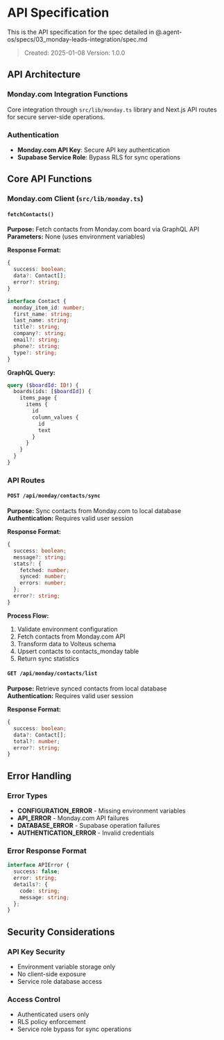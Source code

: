 # API Specification

This is the API specification for the spec detailed in @.agent-os/specs/03_monday-leads-integration/spec.md

> Created: 2025-01-08
> Version: 1.0.0

## API Architecture

### Monday.com Integration Functions
Core integration through `src/lib/monday.ts` library and Next.js API routes for secure server-side operations.

### Authentication
- **Monday.com API Key**: Secure API key authentication
- **Supabase Service Role**: Bypass RLS for sync operations

## Core API Functions

### Monday.com Client (`src/lib/monday.ts`)

#### `fetchContacts()`
**Purpose:** Fetch contacts from Monday.com board via GraphQL API  
**Parameters:** None (uses environment variables)

**Response Format:**
```typescript
{
  success: boolean;
  data?: Contact[];
  error?: string;
}

interface Contact {
  monday_item_id: number;
  first_name: string;
  last_name: string;
  title?: string;
  company?: string;
  email?: string;
  phone?: string;
  type?: string;
}
```

**GraphQL Query:**
```graphql
query ($boardId: ID!) {
  boards(ids: [$boardId]) {
    items_page {
      items {
        id
        column_values {
          id
          text
        }
      }
    }
  }
}
```

### API Routes

#### `POST /api/monday/contacts/sync`
**Purpose:** Sync contacts from Monday.com to local database  
**Authentication:** Requires valid user session

**Response Format:**
```typescript
{
  success: boolean;
  message?: string;
  stats?: {
    fetched: number;
    synced: number;
    errors: number;
  };
  error?: string;
}
```

**Process Flow:**
1. Validate environment configuration
2. Fetch contacts from Monday.com API
3. Transform data to Volteus schema
4. Upsert contacts to contacts_monday table
5. Return sync statistics

#### `GET /api/monday/contacts/list`
**Purpose:** Retrieve synced contacts from local database  
**Authentication:** Requires valid user session

**Response Format:**
```typescript
{
  success: boolean;
  data?: Contact[];
  total?: number;
  error?: string;
}
```

## Error Handling

### Error Types
- **CONFIGURATION_ERROR** - Missing environment variables
- **API_ERROR** - Monday.com API failures
- **DATABASE_ERROR** - Supabase operation failures
- **AUTHENTICATION_ERROR** - Invalid credentials

### Error Response Format
```typescript
interface APIError {
  success: false;
  error: string;
  details?: {
    code: string;
    message: string;
  };
}
```

## Security Considerations

### API Key Security
- Environment variable storage only
- No client-side exposure
- Service role database access

### Access Control
- Authenticated users only
- RLS policy enforcement
- Service role bypass for sync operations
